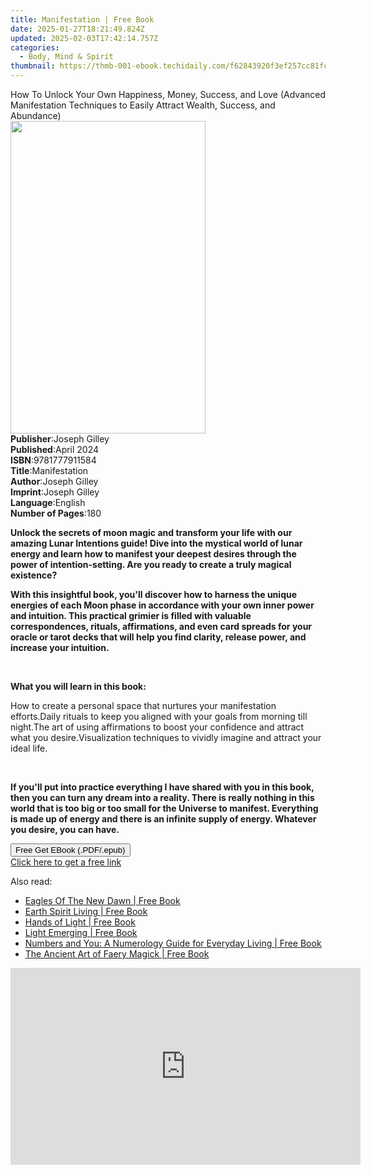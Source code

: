 ```yaml
---
title: Manifestation | Free Book
date: 2025-01-27T18:21:49.824Z
updated: 2025-02-03T17:42:14.757Z
categories:
  - Body, Mind & Spirit
thumbnail: https://thmb-001-ebook.techidaily.com/f62843920f3ef257cc81fc37d784d262e5410d7d96411badb7cdc0da5479bb01.jpg
---
```

<main id="book-container">
  <div class="flex flex-col">
    <div class="book-brief flex-1 py-6 px-4 sm:p-6 md:py-10 md:px-8">
      <!-- brief-->
      <div class="book-brief-main">
        How To Unlock Your Own Happiness, Money, Success, and Love (Advanced
        Manifestation Techniques to Easily Attract Wealth, Success, and
        Abundance)
      </div>
    </div>
    <div
      class="book-meta-info flex-1 grid gap-4 col-start-1 col-end-3 row-start-1 sm:mb-6 sm:grid-cols-4 lg:gap-6 lg:col-start-2 lg:row-end-6 lg:row-span-6 lg:mb-0"
    >
      <div
        class="book-meta-info-left place-content-center mt-4 p-4 text-sm leading-6 col-start-2 col-span-2 dark:text-slate-400"
      >
        <img
          class="w-full h-500 object-cover rounded-lg sm:h-255 sm:col-span-2 lg:col-span-full"
          src="https://img-001-ebook.techidaily.com/e0609967cb59844e0f1e25376909dd8005c196be3788fca7f3ccea8215ef1ff4.jpg"
          alt=""
          width="312"
          height="500"
        />
      </div>
      <div
        class="book-meta-info-right mt-2 col-start-1 row-start-2 col-span-3 self-center"
      >
        <!-- meta data  -->
        <div class="flex flex-col px-4 md:px-8">
          <div class="flex-1">
            <strong>Publisher</strong>:<span class="px-2">Joseph Gilley</span>
          </div>
          <div class="flex-1">
            <strong>Published</strong>:<span class="px-2">April 2024</span>
          </div>
          <div class="flex-1">
            <strong>ISBN</strong>:<span class="px-2">9781777911584</span>
          </div>
          <div class="flex-1">
            <strong>Title</strong>:<span class="px-2">Manifestation</span>
          </div>
          <div class="flex-1">
            <strong>Author</strong>:<span class="px-2">Joseph Gilley</span>
          </div>
          <div class="flex-1">
            <strong>Imprint</strong>:<span class="px-2">Joseph Gilley</span>
          </div>
          <div class="flex-1">
            <strong>Language</strong>:<span class="px-2">English</span>
          </div>
          <div class="flex-1">
            <strong>Number of Pages</strong>:<span class="px-2">180</span>
          </div>
        </div>
      </div>
    </div>
    <div class="book-description flex-1 py-6 px-4 sm:p-6 md:py-10 md:px-8">
      <div class="book-description-main">
        <div accordion-content="" id="description">
          <p>
            <strong
              >Unlock the secrets of moon magic and transform your life with our
              amazing Lunar Intentions guide! Dive into the mystical world of
              lunar energy and learn how to manifest your deepest desires
              through the power of intention-setting. Are you ready to create a
              truly magical existence?</strong
            >
          </p>
          <p>
            <strong
              >With this insightful book, you'll discover how to harness the
              unique energies of each Moon phase in accordance with your own
              inner power and intuition. This practical grimier is filled with
              valuable correspondences, rituals, affirmations, and even card
              spreads for your oracle or tarot decks that will help you find
              clarity, release power, and increase your intuition.</strong
            >
          </p>
          <p><strong>&nbsp;</strong></p>
          <p><strong>What you will learn in this book:</strong></p>
          How to create a personal space that nurtures your manifestation
          efforts.Daily rituals to keep you aligned with your goals from morning
          till night.The art of using affirmations to boost your confidence and
          attract what you desire.Visualization techniques to vividly imagine
          and attract your ideal life.
          <p><br /></p>
          <p>
            <strong
              >If you'll put into practice everything I have shared with you in
              this book, then you can turn any dream into a reality. There is
              really nothing in this world that is too big or too small for the
              Universe to manifest. Everything is made up of energy and there is
              an infinite supply of energy. Whatever you desire, you can
              have.</strong
            >
          </p>
        </div>
        <div class="accordion-fader"></div>
      </div>
    </div>
    <div class="book-excerpts flex-1 py-6 px-4 sm:p-6 md:py-10 md:px-8"></div>
    <div
      class="book-about-author flex-1 py-6 px-4 sm:p-6 md:py-10 md:px-8"
    ></div>
    <div class="book-free-get flex-1 py-6 px-4 sm:p-6 md:py-10 md:px-8">
      <button
        id="btn-free-get"
        class="bg-blue-500 hover:bg-blue-700 text-white font-bold py-2 px-4 rounded"
      >
        Free Get EBook (.PDF/.epub)
      </button>
      <div id="countdown-display" class="px-2 text-lg mt-2"></div>
      <a
        id="free-link"
        class="hidden bg-blue-500 hover:bg-blue-700 text-white font-bold py-2 px-4 rounded"
        href="https://www.ebooks.com/en-us/book/211317486/manifestation/joseph-gilley/"
        target="_blank"
        >Click here to get a free link</a
      >
    </div>
    <script>
      let countdownTime = 0;
      let countdownInterval = null;
      document
        .getElementById('btn-free-get')
        .addEventListener('click', startCountdown);
      function startCountdown() {
        countdownTime = new Date().getTime() + 60000 * 3;
        countdownInterval = setInterval(updateCountdown, 1000);
        document.getElementById('btn-free-get').disabled = true;
        document
          .getElementById('btn-free-get')
          .classList.add('bg-gray-500', 'cursor-not-allowed');
      }
      function updateCountdown() {
        let currentTime = new Date().getTime();
        let timeLeft = countdownTime - currentTime;
        let secondsLeft = Math.floor(timeLeft / 1000);
        document.getElementById('countdown-display').innerHTML =
          `Remaining time: ${secondsLeft} seconds.`;
        if (secondsLeft <= 0) {
          clearInterval(countdownInterval);
          document.getElementById('btn-free-get').classList.add('hidden');
          document.getElementById('free-link').classList.remove('hidden');
          document.getElementById('countdown-display').innerHTML = '';
        }
      }
    </script>
  </div>
</main>

<ins class="adsbygoogle"
      style="display:block"
      data-ad-client="ca-pub-7571918770474297"
      data-ad-slot="8358498916"
      data-ad-format="auto"
      data-full-width-responsive="true"></ins>
    

<span class="atpl-alsoreadstyle">Also read:</span>
<div><ul>
<li><a href="https://novels-ebooks.techidaily.com/635284-9781451643732-eagles-of-the-new-dawn/"><u>Eagles Of The New Dawn | Free Book</u></a></li>
<li><a href="https://novels-ebooks.techidaily.com/635280-9781451643671-earth-spirit-living/"><u>Earth Spirit Living | Free Book</u></a></li>
<li><a href="https://novels-ebooks.techidaily.com/649420-9780307789419-hands-of-light/"><u>Hands of Light | Free Book</u></a></li>
<li><a href="https://novels-ebooks.techidaily.com/649421-9780307789426-light-emerging/"><u>Light Emerging | Free Book</u></a></li>
<li><a href="https://novels-ebooks.techidaily.com/648954-9780307761460-numbers-and-you-a-numerology-guide-for-everyday-living/"><u>Numbers and You: A Numerology Guide for Everyday Living | Free Book</u></a></li>
<li><a href="https://novels-ebooks.techidaily.com/649085-9780307785855-the-ancient-art-of-faery-magick/"><u>The Ancient Art of Faery Magick | Free Book</u></a></li>
</ul></div>

<!-- affiliate ads begin -->
<iframe width="560" height="315" src="https://www.youtube.com/embed/XVsiIO7hWOc?si=UvWnqxaI_yHwEr74" title="YouTube video player" frameborder="0" allow="accelerometer; autoplay; clipboard-write; encrypted-media; gyroscope; picture-in-picture; web-share" referrerpolicy="strict-origin-when-cross-origin" allowfullscreen></iframe>
<!-- affiliate ads end -->

